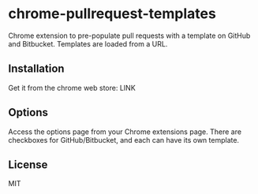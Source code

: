 # chrome-pullrequest-templates
Chrome extension to pre-populate pull requests with a template on GitHub and Bitbucket.
Templates are loaded from a URL.

## Installation
Get it from the chrome web store: LINK

## Options
Access the options page from your Chrome extensions page. 
There are checkboxes for GitHub/Bitbucket, and each can have its own template.

## License
MIT
